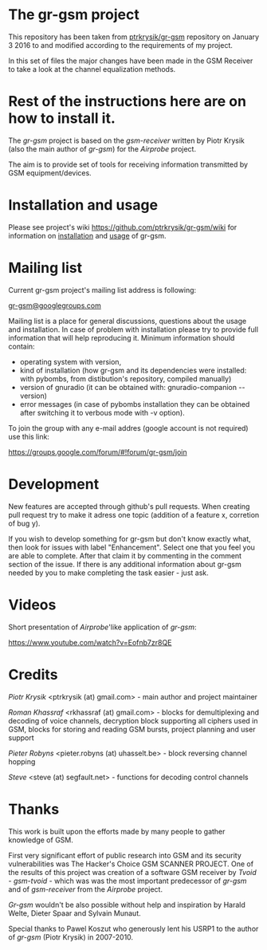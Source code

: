 The gr-gsm project
==================

This repository has been taken from [ptrkrysik/gr-gsm](https://github.com/ptrkrysik/gr-gsm) repository on January 3 2016 to and modified according to the requirements of my project.

In this set of files the major changes have been made in the GSM Receiver to take a look at the channel equalization methods.

Rest of the instructions here are on how to install it.
==================

The *gr-gsm* project is based on the *gsm-receiver* written by Piotr Krysik (also the main author of *gr-gsm*) for the *Airprobe* project.

The aim is to provide set of tools for receiving information transmitted by GSM equipment/devices.

Installation and usage
======================
Please see project's wiki https://github.com/ptrkrysik/gr-gsm/wiki for information on [installation](https://github.com/ptrkrysik/gr-gsm/wiki/Installation) and [usage](https://github.com/ptrkrysik/gr-gsm/wiki/Usage) of gr-gsm.

Mailing list
============
Current gr-gsm project's mailing list address is following:

gr-gsm@googlegroups.com

Mailing list is a place for general discussions, questions about the usage and installation. In case of problem with installation please try to provide full information that will help reproducing it. Minimum information should contain:
- operating system with version,
- kind of installation (how gr-gsm and its dependencies were installed: with pybombs, from distibution's repository, compiled manually)
- version of gnuradio (it can be obtained with: gnuradio-companion --version)
- error messages (in case of pybombs installation they can be obtained after switching it to verbous mode with -v option).

To join the group with any e-mail addres (google account is not required) use this link:

https://groups.google.com/forum/#!forum/gr-gsm/join

Development
===========
New features are accepted through github's pull requests. When creating pull request try to make it adress one topic (addition of a feature x, corretion of bug y).

If you wish to develop something for gr-gsm but don't know exactly what, then look for issues with label "Enhancement". Select one that you feel you are able to complete. After that claim it by commenting in the comment section of the issue. If there is any additional information about gr-gsm needed by you to make completing the task easier - just ask.

Videos
======
Short presentation of *Airprobe*'like application of *gr-gsm*:

https://www.youtube.com/watch?v=Eofnb7zr8QE

Credits
=======
*Piotr Krysik* \<ptrkrysik (at) gmail.com\> - main author and project maintainer

*Roman Khassraf* \<rkhassraf (at) gmail.com\> - blocks for demultiplexing and decoding of voice channels,  decryption block supporting all ciphers used in GSM, blocks for storing and reading GSM bursts, project planning and user support

*Pieter Robyns* \<pieter.robyns (at) uhasselt.be\> - block reversing channel hopping

*Steve* \<steve (at) segfault.net\>  - functions for decoding control channels


Thanks
======
This work is built upon the efforts made by many people to gather knowledge of GSM. 

First very significant effort of public research into GSM and its security vulnerabilities was The Hacker's Choice GSM SCANNER PROJECT. One of the results of this project was creation of a software GSM receiver by *Tvoid* - *gsm-tvoid* - which was  was the most important predecessor of *gr-gsm* and of *gsm-receiver* from the *Airprobe* project.

*Gr-gsm* wouldn't be also possible without help and inspiration by Harald Welte, Dieter Spaar and Sylvain Munaut.

Special thanks to Pawel Koszut who generously lent his USRP1 to the author of *gr-gsm* (Piotr Krysik) in 2007-2010.
